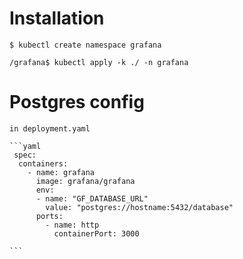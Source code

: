 # Installation

    $ kubectl create namespace grafana

    /grafana$ kubectl apply -k ./ -n grafana

# Postgres config

    in deployment.yaml

    ```yaml
     spec:
      containers:
        - name: grafana
          image: grafana/grafana
          env: 
          - name: "GF_DATABASE_URL"
            value: "postgres://hostname:5432/database"
          ports:
            - name: http
              containerPort: 3000

    ```